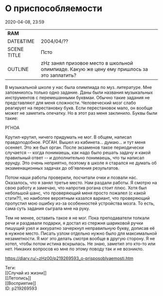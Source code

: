 О приспособляемости
====================

   
 2020-04-08, 23:59   
  

|  |  |
| --- | --- |
|  **RAM**  |  |
|  DATE&TIME  |  2004/04/??  |
|  SCENE TITLE  |  Псто  |
|  OUTLINE  |  zHz занял призовое место в школьной олимпиаде. Какую же цену ему пришлось за это заплатить?  |

   
   
 В музыкальной школе у нас была олимпиада по муз. литературе. Мне запомниолсь только одно задание. Даны были названия музыкальных инструментов с перемешанными буквмаи. Обычно такие задания не представляют для меня сложности. Человеческий мозг слабо реагирует на перестановку букв. Если перестановок мало, он вообще может не заметить опечатку. Но в этот раз меня заклинило. Буквы были такие:   
   
 РГНОА   
   
 Крутил-крутил, ничего придумать не мог. В общем, написал правдоподобное. РОГАН. Вышел из кабинета... думаю... и тут меня осеняет. Это же был орган. После экзаменов такое периодически случается -- когда понимаешь, как надо было решать задачу и какой правильный ответ -- и дополнительно понимаешь, что ты написал ерунду. Это очень неприятно, поэтому в школе я старался не думать об экзаменационных задачах до об'явления результатов.   
   
 Потом наши работы проверили, посчитали очки и позвали нас. Оказалось, что я занял третье место. Нам раздали работы. Я смотрю на свою работу и замечаю, что напротив рогана стоит плюс. Хотя был небольшой шанс, что проверяющий меня просто пожалел (с какой стати?!), но наиболее вероятным казался вариант, что проверяющий пропустил мою ошибку из-за особенностей устройства мозга. То есть, сама суть задания сыграла мне на руку.   
   
 Тем не менее, оставить такое я не мог. Пока преподаватели толкали речи и раздавали подарки, я достал из стержня шариковой ручки пишущий узел и аккуратно зачеркнул неправильную букву, дописав её в нужное место. Писать узлом отдельно нужно было для максимальной незаметности. Я мог это делать смотря вообще в другую сторону. Я не хотел, чтобы потом истина вскрылась. Не знаю, заметил это кто-то или нет. Никаких вопросов ко мне по этому поводу так и не возникло.   
    
 <https://diary.ru/~zHz00/p219269593_o-prisposoblyaemosti.htm>   
   
 Теги:   
 [[Случай из жизни]]   
 [[Летопись]]   
 [[Восприятие]]   
 ID: p219269593